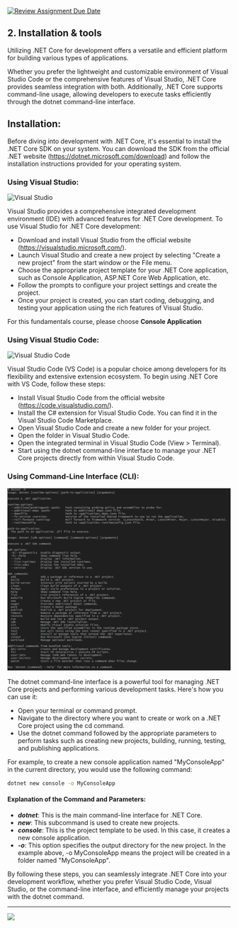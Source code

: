 [![Review Assignment Due Date](https://classroom.github.com/assets/deadline-readme-button-22041afd0340ce965d47ae6ef1cefeee28c7c493a6346c4f15d667ab976d596c.svg)](https://classroom.github.com/a/6Hp-sOjz)
## 2. Installation & tools

Utilizing .NET Core for development offers a versatile and efficient platform for building various types of applications.

Whether you prefer the lightweight and customizable environment of Visual Studio Code or the comprehensive features of Visual Studio, .NET Core provides seamless integration with both. Additionally, .NET Core supports command-line usage, allowing developers to execute tasks efficiently through the dotnet command-line interface.

## Installation:

Before diving into development with .NET Core, it's essential to install the .NET Core SDK on your system. You can download the SDK from the official .NET website (https://dotnet.microsoft.com/download) and follow the installation instructions provided for your operating system.

### Using Visual Studio:

![Visual Studio](https://learn.microsoft.com/en-us/visualstudio/ide/media/vs-2022/create-new-project-filters.png?view=vs-2017&viewFallbackFrom=vs-2022)

Visual Studio provides a comprehensive integrated development environment (IDE) with advanced features for .NET Core development. To use Visual Studio for .NET Core development:

- Download and install Visual Studio from the official website (https://visualstudio.microsoft.com/).
- Launch Visual Studio and create a new project by selecting "Create a new project" from the start window or the File menu.
- Choose the appropriate project template for your .NET Core application, such as Console Application, ASP.NET Core Web Application, etc.
- Follow the prompts to configure your project settings and create the project.
- Once your project is created, you can start coding, debugging, and testing your application using the rich features of Visual Studio.

For this fundamentals course, please choose **Console Application**

### Using Visual Studio Code:

![Visual Studio Code](https://learn.microsoft.com/en-us/dotnet/core/tutorials/media/debugging-with-visual-studio-code/run-modified-program.png)

Visual Studio Code (VS Code) is a popular choice among developers for its flexibility and extensive extension ecosystem. To begin using .NET Core with VS Code, follow these steps:

- Install Visual Studio Code from the official website (https://code.visualstudio.com/).
- Install the C# extension for Visual Studio Code. You can find it in the Visual Studio Code Marketplace.
- Open Visual Studio Code and create a new folder for your project.
- Open the folder in Visual Studio Code.
- Open the integrated terminal in Visual Studio Code (View > Terminal).
- Start using the dotnet command-line interface to manage your .NET Core projects directly from within Visual Studio Code.

### Using Command-Line Interface (CLI):

![CLI-DOTNET](../assets/CLI-DOTNET.png)

The dotnet command-line interface is a powerful tool for managing .NET Core projects and performing various development tasks. Here's how you can use it:

- Open your terminal or command prompt.
- Navigate to the directory where you want to create or work on a .NET Core project using the cd command.
- Use the dotnet command followed by the appropriate parameters to perform tasks such as creating new projects, building, running, testing, and publishing applications.

For example, to create a new console application named "MyConsoleApp" in the current directory, you would use the following command:

```bash
dotnet new console -o MyConsoleApp
```

#### Explanation of the Command and Parameters:

- **_dotnet_**: This is the main command-line interface for .NET Core.
- **_new_**: This subcommand is used to create new projects.
- **_console_**: This is the project template to be used. In this case, it creates a new console application.
- **_-o_**: This option specifies the output directory for the new project. In the example above, -o MyConsoleApp means the project will be created in a folder named "MyConsoleApp".

By following these steps, you can seamlessly integrate .NET Core into your development workflow, whether you prefer Visual Studio Code, Visual Studio, or the command-line interface, and efficiently manage your projects with the dotnet command.

---

![](https://media2.giphy.com/media/v1.Y2lkPTc5MGI3NjExOW12dnVlYWxwd29mZ2FhdmVkc3kzb2NnNzBhMHJlZGRybDg3cTdvbCZlcD12MV9pbnRlcm5hbF9naWZfYnlfaWQmY3Q9Zw/lYZjoIy0UOEJa/giphy.gif)